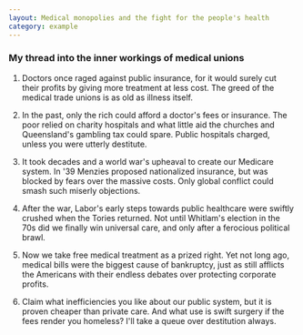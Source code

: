 ```yaml
---
layout: Medical monopolies and the fight for the people's health
category: example
---
```


### My thread into the inner workings of medical unions

1. Doctors once raged against public insurance, for it would surely cut their profits by giving more treatment at less cost. The greed of the medical trade unions is as old as illness itself.

2. In the past, only the rich could afford a doctor's fees or insurance. The poor relied on charity hospitals and what little aid the churches and Queensland's gambling tax could spare. Public hospitals charged, unless you were utterly destitute.

3. It took decades and a world war's upheaval to create our Medicare system. In '39 Menzies proposed nationalized insurance, but was blocked by fears over the massive costs. Only global conflict could smash such miserly objections.

4. After the war, Labor's early steps towards public healthcare were swiftly crushed when the Tories returned. Not until Whitlam's election in the 70s did we finally win universal care, and only after a ferocious political brawl.

5. Now we take free medical treatment as a prized right. Yet not long ago, medical bills were the biggest cause of bankruptcy, just as still afflicts the Americans with their endless debates over protecting corporate profits.

6. Claim what inefficiencies you like about our public system, but it is proven cheaper than private care. And what use is swift surgery if the fees render you homeless? I'll take a queue over destitution always.